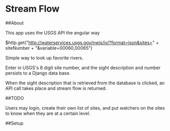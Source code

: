 Stream Flow
===========

##About

This app uses the USGS API the angular way

$http.get("http://waterservices.usgs.gov/nwis/iv/?format=json&sites=" + siteNumber + "&variable=00060,00065")

Simple way to look up favorite rivers. 

Enter in USGS's 8 digit site number, and the sight description and number persists to a Django data base. 

When the sight description that is retrieved from the database is clicked, an API call takes place and stream flow is returned.

##TODO

Users may login, create their own list of sites, and put watchers on the sites to know when they are at a certain level. 

##Setup 


